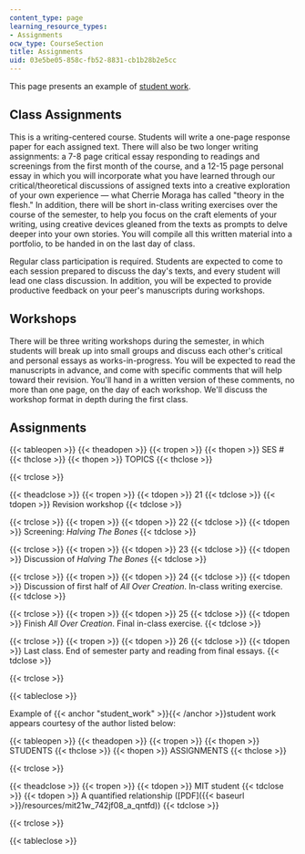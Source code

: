```yaml
---
content_type: page
learning_resource_types:
- Assignments
ocw_type: CourseSection
title: Assignments
uid: 03e5be05-858c-fb52-8831-cb1b28b2e5cc
---
```


This page presents an example of [student work](#student_work).

Class Assignments
-----------------

This is a writing-centered course. Students will write a one-page response paper for each assigned text. There will also be two longer writing assignments: a 7-8 page critical essay responding to readings and screenings from the first month of the course, and a 12-15 page personal essay in which you will incorporate what you have learned through our critical/theoretical discussions of assigned texts into a creative exploration of your own experience — what Cherrie Moraga has called "theory in the flesh." In addition, there will be short in-class writing exercises over the course of the semester, to help you focus on the craft elements of your writing, using creative devices gleaned from the texts as prompts to delve deeper into your own stories. You will compile all this written material into a portfolio, to be handed in on the last day of class.

Regular class participation is required. Students are expected to come to each session prepared to discuss the day's texts, and every student will lead one class discussion. In addition, you will be expected to provide productive feedback on your peer's manuscripts during workshops.

Workshops
---------

There will be three writing workshops during the semester, in which students will break up into small groups and discuss each other's critical and personal essays as works-in-progress. You will be expected to read the manuscripts in advance, and come with specific comments that will help toward their revision. You'll hand in a written version of these comments, no more than one page, on the day of each workshop. We'll discuss the workshop format in depth during the first class.

Assignments
-----------

{{< tableopen >}}
{{< theadopen >}}
{{< tropen >}}
{{< thopen >}}
SES #
{{< thclose >}}
{{< thopen >}}
TOPICS
{{< thclose >}}

{{< trclose >}}

{{< theadclose >}}
{{< tropen >}}
{{< tdopen >}}
21
{{< tdclose >}}
{{< tdopen >}}
Revision workshop
{{< tdclose >}}

{{< trclose >}}
{{< tropen >}}
{{< tdopen >}}
22
{{< tdclose >}}
{{< tdopen >}}
Screening: _Halving The Bones_
{{< tdclose >}}

{{< trclose >}}
{{< tropen >}}
{{< tdopen >}}
23
{{< tdclose >}}
{{< tdopen >}}
Discussion of _Halving The Bones_
{{< tdclose >}}

{{< trclose >}}
{{< tropen >}}
{{< tdopen >}}
24
{{< tdclose >}}
{{< tdopen >}}
Discussion of first half of _All Over Creation_. In-class writing exercise.
{{< tdclose >}}

{{< trclose >}}
{{< tropen >}}
{{< tdopen >}}
25
{{< tdclose >}}
{{< tdopen >}}
Finish _All Over Creation_. Final in-class exercise.
{{< tdclose >}}

{{< trclose >}}
{{< tropen >}}
{{< tdopen >}}
26
{{< tdclose >}}
{{< tdopen >}}
Last class. End of semester party and reading from final essays.
{{< tdclose >}}

{{< trclose >}}

{{< tableclose >}}

Example of {{< anchor "student_work" >}}{{< /anchor >}}student work appears courtesy of the author listed below:

{{< tableopen >}}
{{< theadopen >}}
{{< tropen >}}
{{< thopen >}}
STUDENTS
{{< thclose >}}
{{< thopen >}}
ASSIGNMENTS
{{< thclose >}}

{{< trclose >}}

{{< theadclose >}}
{{< tropen >}}
{{< tdopen >}}
MIT student
{{< tdclose >}}
{{< tdopen >}}
A quantified relationship ([PDF]({{< baseurl >}}/resources/mit21w_742jf08_a_qntfd))
{{< tdclose >}}

{{< trclose >}}

{{< tableclose >}}